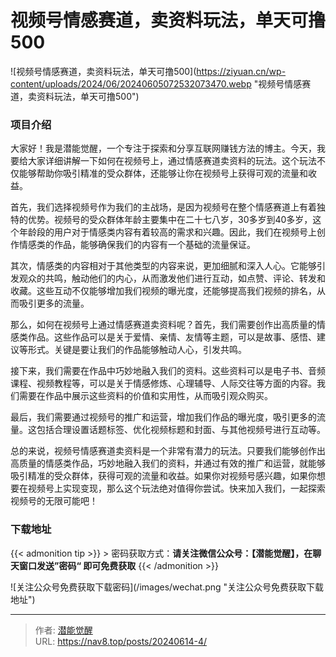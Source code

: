 # 视频号情感赛道，卖资料玩法，单天可撸500

![视频号情感赛道，卖资料玩法，单天可撸500](https://ziyuan.cn/wp-content/uploads/2024/06/20240605072532073470.webp &#34;视频号情感赛道，卖资料玩法，单天可撸500&#34;)

###  项目介绍

大家好！我是潜能觉醒，一个专注于探索和分享互联网赚钱方法的博主。今天，我要给大家详细讲解一下如何在视频号上，通过情感赛道卖资料的玩法。这个玩法不仅能够帮助你吸引精准的受众群体，还能够让你在视频号上获得可观的流量和收益。

首先，我们选择视频号作为我们的主战场，是因为视频号在整个情感赛道上有着独特的优势。视频号的受众群体年龄主要集中在二十七八岁，30多岁到40多岁，这个年龄段的用户对于情感类内容有着较高的需求和兴趣。因此，我们在视频号上创作情感类的作品，能够确保我们的内容有一个基础的流量保证。

其次，情感类的内容相对于其他类型的内容来说，更加细腻和深入人心。它能够引发观众的共鸣，触动他们的内心，从而激发他们进行互动，如点赞、评论、转发和收藏。这些互动不仅能够增加我们视频的曝光度，还能够提高我们视频的排名，从而吸引更多的流量。

那么，如何在视频号上通过情感赛道卖资料呢？首先，我们需要创作出高质量的情感类作品。这些作品可以是关于爱情、亲情、友情等主题，可以是故事、感悟、建议等形式。关键是要让我们的作品能够触动人心，引发共鸣。

接下来，我们需要在作品中巧妙地融入我们的资料。这些资料可以是电子书、音频课程、视频教程等，可以是关于情感修炼、心理辅导、人际交往等方面的内容。我们需要在作品中展示这些资料的价值和实用性，从而吸引观众购买。

最后，我们需要通过视频号的推广和运营，增加我们作品的曝光度，吸引更多的流量。这包括合理设置话题标签、优化视频标题和封面、与其他视频号进行互动等。

总的来说，视频号情感赛道卖资料是一个非常有潜力的玩法。只要我们能够创作出高质量的情感类作品，巧妙地融入我们的资料，并通过有效的推广和运营，就能够吸引精准的受众群体，获得可观的流量和收益。如果你对视频号感兴趣，如果你想要在视频号上实现变现，那么这个玩法绝对值得你尝试。快来加入我们，一起探索视频号的无限可能吧！


### 下载地址



{{&lt; admonition tip &gt;}}
&gt; 密码获取方式：**请关注微信公众号：【潜能觉醒】，在聊天窗口发送”密码“ 即可免费获取**
{{&lt; /admonition &gt;}}

![关注公众号免费获取下载密码](/images/wechat.png &#34;关注公众号免费获取下载地址&#34;)



---

> 作者: [潜能觉醒](https://nav8.top)  
> URL: https://nav8.top/posts/20240614-4/  

